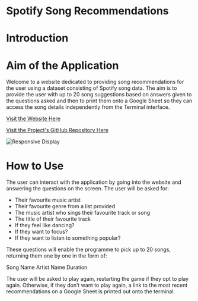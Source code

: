 # Spotify Song Recommendations

# Introduction

# Aim of the Application
Welcome to a website dedicated to providing song recommendations for the user using a dataset consisting of Spotify song data. The aim is to provide the user with up to 20 song suggestions based on answers given to the questions asked and then to print them onto a Google Sheet so they can access the song details independently from the Terminal interface.

[Visit the Website Here](https://spotify-db-recommendations.herokuapp.com/)

[Visit the Project's GitHub Repository Here]( https://github.com/Grawnya/spotify-song-recommendations)

![Responsive Display](documentation/responsive-screens.png)


# How to Use
The user can interact with the application by going into the website and answering the questions on the screen. The user will be asked for:
* Their favourite music artist
* Their favourite genre from a list provided
* The music artist who sings their favourite track or song
* The title of their favourite track
* If they feel like dancing?
* If they want to focus?
* If they want to listen to something popular?

These questions will enable the programme to pick up to 20 songs, returning them one by one in the form of:

Song Name
Artist Name
Duration

The user will be asked to play again, restarting the game if they opt to play again. Otherwise, if they don’t want to play again, a link to the most recent recommendations on a Google Sheet is printed out onto the terminal.
